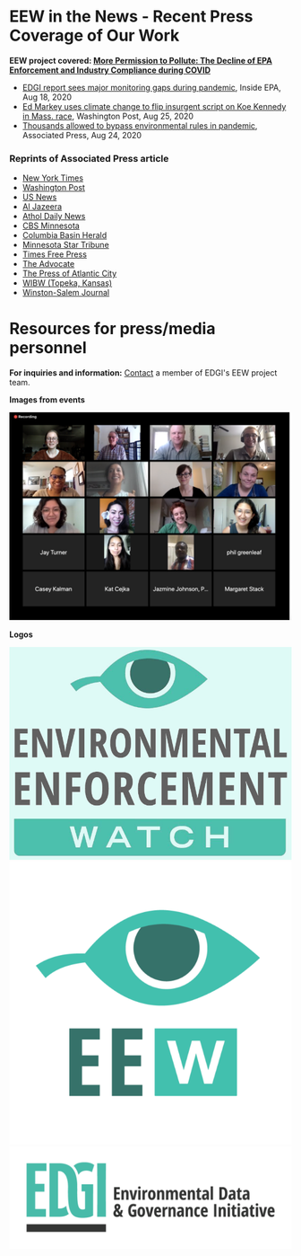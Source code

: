 <!--This is the main content file to edit for this page. It is embedded in src/pages/press.js-->

# EEW in the News - Recent Press Coverage of Our Work

**EEW project covered: [More Permission to Pollute: The Decline of EPA Enforcement and Industry Compliance during COVID](https://envirodatagov.org/more-permission-to-pollute-the-decline-of-epa-enforcement-and-industry-compliance-during-covid/)**

* [EDGI report sees major monitoring gaps during pandemic](https://insideepa.com/daily-feed/edgi-report-sees-major-monitoring-gaps-during-pandemic), Inside EPA, Aug 18, 2020
* [Ed Markey uses climate change to flip insurgent script on Koe Kennedy in Mass. race](https://www.washingtonpost.com/politics/2020/08/25/energy-202-ed-markey-uses-climate-change-flip-insurgent-script-joe-kennedy-mass-race/), Washington Post, Aug 25, 2020
* [Thousands allowed to bypass environmental rules in pandemic](https://apnews.com/3bf753f9036e7d88f4746b1a36c1ddc4), Associated Press, Aug 24, 2020

### Reprints of Associated Press article
  * [New York Times](https://www.nytimes.com/aponline/2020/08/24/business/ap-us-virus-outbreak.html?searchResultPosition=1)
  * [Washington Post](https://www.washingtonpost.com/climate-environment/thousands-allowed-to-bypass-environmental-rules-in-pandemic/2020/08/24/187c8772-e5c2-11ea-bf44-0d31c85838a5_story.html)
  * [US News](https://www.usnews.com/news/politics/articles/2020-08-24/thousands-allowed-to-bypass-environmental-rules-in-pandemic)
  * [Al Jazeera](https://www.aljazeera.com/ajimpact/thousands-firms-bypass-environmental-rules-report-200824084321468.html)
  * [Athol Daily News](https://www.atholdailynews.com/Thousands-allowed-to-bypass-environmental-rules-in-pandemic-35891139)
  * [CBS Minnesota](https://minnesota.cbslocal.com/2020/08/24/some-minnesota-farms-allowed-to-bypass-environmental-rules-during-pandemic/)
  * [Columbia Basin Herald](https://columbiabasinherald.com/news/2020/aug/23/thousands-allowed-to-bypass-environmental-2/)
  * [Minnesota Star Tribune](https://www.startribune.com/thousands-allowed-to-bypass-environmental-rules-in-pandemic/572202332/?refresh=true)
  * [Times Free Press](https://www.timesfreepress.com/news/business/aroundregion/story/2020/aug/24/thousands-allowed-bypass-environmental-rules/530655/)
  * [The Advocate](https://www.theadvocate.com/baton_rouge/news/environment/article_17d63f90-e6e7-11ea-b192-3b37d164026c.html)
  * [The Press of Atlantic City](https://pressofatlanticcity.com/news/national/thousands-allowed-to-bypass-environmental-rules-in-pandemic/article_63c4c3d8-fdb3-58c7-a929-192e1332fdd9.html)
  * [WIBW (Topeka, Kansas)](https://www.wibw.com/2020/08/24/thousands-of-facilities-allowed-to-bypass-environmental-rules-in-pandemic/)
  * [Winston-Salem Journal](https://journalnow.com/news/national/govt-and-politics/thousands-allowed-to-bypass-environmental-rules-in-pandemic/article_cc5d1d5a-01d5-5d61-bb84-588293ddf6e8.html)

# Resources for press/media personnel

**For inquiries and information:** [Contact](info@environmentalenforcementwatch.org) a member of EDGI's EEW project team.

**Images from events**

![EEW public workshop participants](./eew-public-workshop.png)

**Logos**

![EEW logo](../images/logos/eew-logo.png)
![EEW web icon](./eew-web-icon.png)
![EDGI logo](./EDGI-logo.png)

